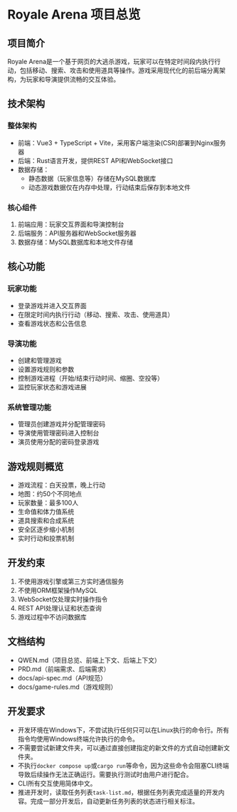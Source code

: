 # Royale Arena 项目总览

## 项目简介

Royale Arena是一个基于网页的大逃杀游戏，玩家可以在特定时间段内执行行动，包括移动、搜索、攻击和使用道具等操作。游戏采用现代化的前后端分离架构，为玩家和导演提供流畅的交互体验。

## 技术架构

### 整体架构
- 前端：Vue3 + TypeScript + Vite，采用客户端渲染(CSR)部署到Nginx服务器
- 后端：Rust语言开发，提供REST API和WebSocket接口
- 数据存储：
  - 静态数据（玩家信息等）存储在MySQL数据库
  - 动态游戏数据仅在内存中处理，行动结束后保存到本地文件

### 核心组件
1. 前端应用：玩家交互界面和导演控制台
2. 后端服务：API服务器和WebSocket服务器
3. 数据存储：MySQL数据库和本地文件存储

## 核心功能

### 玩家功能
- 登录游戏并进入交互界面
- 在限定时间内执行行动（移动、搜索、攻击、使用道具）
- 查看游戏状态和公告信息

### 导演功能
- 创建和管理游戏
- 设置游戏规则和参数
- 控制游戏进程（开始/结束行动时间、缩圈、空投等）
- 监控玩家状态和游戏进展

### 系统管理功能
- 管理员创建游戏并分配管理密码
- 导演使用管理密码进入控制台
- 演员使用分配的密码登录游戏

## 游戏规则概览

- 游戏流程：白天投票，晚上行动
- 地图：约50个不同地点
- 玩家数量：最多100人
- 生命值和体力值系统
- 道具搜索和合成系统
- 安全区逐步缩小机制
- 实时行动和投票机制

## 开发约束

1. 不使用游戏引擎或第三方实时通信服务
2. 不使用ORM框架操作MySQL
3. WebSocket仅处理实时操作指令
4. REST API处理认证和状态查询
5. 游戏过程中不访问数据库

## 文档结构

- QWEN.md（项目总览、前端上下文、后端上下文）
- PRD.md（前端需求、后端需求）
- docs/api-spec.md（API规范）
- docs/game-rules.md（游戏规则）

## 开发要求

- 开发环境在Windows下，不尝试执行任何只可以在Linux执行的命令行。所有指令均使用Windows终端允许执行的命令。
- 不需要尝试新建文件夹，可以通过直接创建指定的新文件的方式自动创建新文件夹。
- 不执行`docker compose up`或`cargo run`等命令，因为这些命令会阻塞CLI终端导致后续操作无法正确运行。需要执行测试时由用户进行配合。
- CLI所有交互使用简体中文。
- 推进开发时，读取任务列表`task-list.md`，根据任务列表完成适量的开发内容。完成一部分开发后，自动更新任务列表的状态进行相关标注。